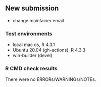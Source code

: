 ## New submission

- change maintainer email

### Test environments

- local mac os, R 4.3.1
- Ubuntu 20.04 (gh-actions), R 4.3.3
- win-builder (devel)

### R CMD check results

There were no ERRORs/WARNINGs/NOTEs. 
